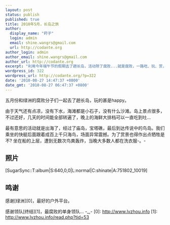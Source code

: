 ```yaml
---
layout: post
status: publish
published: true
title: 2010年5月，长岛之旅
author:
  display_name: "莳子"
  login: admin
  email: shine.wangrs@gmail.com
  url: http://codante.org
author_login: admin
author_email: shine.wangrs@gmail.com
author_url: http://codante.org
excerpt: "利用今年端午节的假期去了趟长岛，活动除了腐败...就是腐败，一路吃、玩、赏，甚爽。"
wordpress_id: 322
wordpress_url: http://codante.org/?p=322
date: '2010-08-27 14:47:37 +0800'
date_gmt: '2010-08-27 06:47:37 +0800'
---
```



五月份和绿洲的腐败分子们一起去了趟长岛，玩的甚是happy。

由于天气还有点凉，没有下水，海滩都是小石子，没有什么沙滩。岛上景点很多，不过还好，几天的时间能全部转遍了，晚上的海鲜大排档可以一直吃到吐...

最有意思的活动就是出海了，经过了庙岛，宝塔礁，最后到达传说中的鸟岛。我们乘坐的快艇后面跟着成百上千只海鸟，场面异常震撼。为了赏景也得作出点牺牲是不? 坐在船的上层，遭到无数次鸟粪轰炸，当晚大多数人都在洗衣服-。-

## 照片

[SugarSync::T:album|S:640,0,0|L:normal|C:shinate|A:751802_10019]

## 鸣谢

感谢[绿洲][0]，最好的户外平台。

感谢领队[终结][1]，最腐败的单身领队... -_,-
[0]: http://www.lvzhou.info
[1]: http://www.lvzhou.info/read.php?tid=53